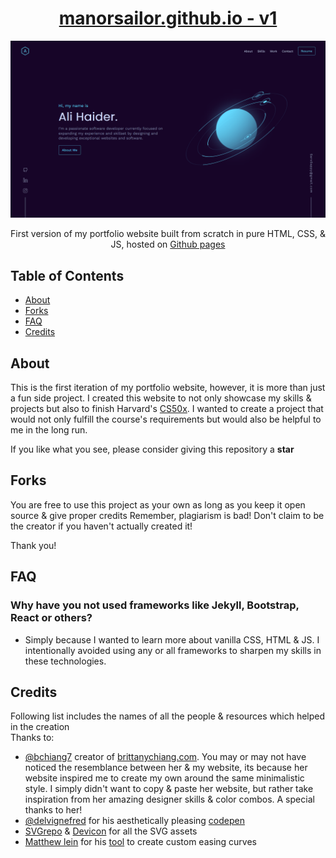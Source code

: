 <h1 align="center">
    <a href="https://manorsailor.github.io/" target="_blank">manorsailor.github.io - v1</a>
</h1>

![demo](https://raw.githubusercontent.com/ManorSailor/manorsailor.github.io/main/img/demo.png)
<p align="center">First version of my portfolio website built from scratch in pure HTML, CSS, & JS, hosted on <a href="https://docs.github.com/en/pages/getting-started-with-github-pages/about-github-pages" target="_blank">Github pages</a></p>

## Table of Contents
+ [About](#about)
+ [Forks](#forking)
+ [FAQ](#faq)
+ [Credits](#creds)

## About <a name="about"></a>
This is the first iteration of my portfolio website, however, it is more than just a fun side project.
I created this website to not only showcase my skills & projects but also to finish Harvard's [CS50x](https://cs50.harvard.edu/x/2022/).
I wanted to create a project that would not only fulfill the course's requirements but would also be helpful to me in the long run.

If you like what you see, please consider giving this repository a __star__<br>

## Forks <a name="forking"></a>
You are free to use this project as your own as long as you keep it open source & give proper credits
Remember, plagiarism is bad! Don't claim to be the creator if you haven't actually created it!

Thank you!

## FAQ <a name="faq"></a>
### Why have you not used frameworks like Jekyll, Bootstrap, React or others?
* Simply because I wanted to learn more about vanilla CSS, HTML & JS. I intentionally avoided using any or all frameworks to sharpen my skills in these technologies.

## Credits <a name="creds"></a>
Following list includes the names of all the people & resources which helped in the creation<br>
Thanks to: 

- [@bchiang7](https://github.com/bchiang7) creator of [brittanychiang.com](https://brittanychiang.com/). You may or may not have noticed the resemblance between her & my website, its because her website inspired me to create my own around the same minimalistic style. I simply didn't want to copy & paste her website, but rather take inspiration from her amazing designer skills & color combos. A special thanks to her!
- [@delvignefred](https://codepen.io/delvignefred) for his aesthetically pleasing [codepen](https://codepen.io/delvignefred/pen/ZEKyjeo)
- [SVGrepo](https://www.svgrepo.com/) & [Devicon](https://devicon.dev/) for all the SVG assets
- [Matthew lein](https://matthewlein.com/) for his [tool](https://matthewlein.com/tools/ceaser) to create custom easing curves